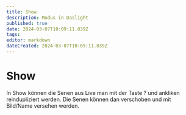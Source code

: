 ```yaml
---
title: Show
description: Modus in Daslight
published: true
date: 2024-03-07T10:09:11.839Z
tags: 
editor: markdown
dateCreated: 2024-03-07T10:09:11.839Z
---
```


# Show
In Show können die Senen aus Live man mit der Taste ? und ankliken reindupliziert werden.
Die Senen können dan verschoben und mit Bild/Name versehen werden.